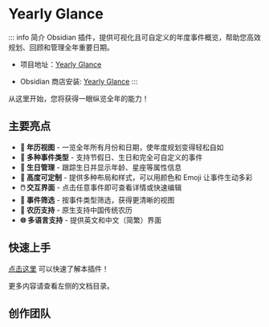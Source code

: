 # Yearly Glance

::: info 简介
Obsidian 插件，提供可视化且可自定义的年度事件概览，帮助您高效规划、回顾和管理全年重要日期。

- 项目地址：[Yearly Glance](https://github.com/Moyf/yearly-glance)

- Obsidian 商店安装: [Yearly Glance](https://obsidian.md/plugins?id=yearly-glance)
:::


从这里开始，您将获得一眼纵览全年的能力！

<ThemeImage
	lightSrc="/images/doc/YG/YG-banner-zh-light.webp"
	darkSrc="/images/doc/YG/YG-banner-zh-dark.webp"
	alt="Yearly Glance Banner"
/>

## 主要亮点

- **📅 年历视图** - 一览全年所有月份和日期，使年度规划变得轻松自如
- **🎉 多种事件类型** - 支持节假日、生日和完全可自定义的事件
- **🎂 生日管理** - 跟踪生日并显示年龄、星座等属性信息
- **🎨 高度可定制** - 提供多种布局和样式，可以用颜色和 Emoji 让事件生动多彩
- **🖱️ 交互界面** - 点击任意事件即可查看详情或快速编辑
- **🎯 事件筛选** - 按事件类型筛选，获得更清晰的视图
- **🌙 农历支持** - 原生支持中国传统农历
- **🌐 多语言支持** - 提供英文和中文（简繁）界面

## 快速上手

[点击这里](./guide/quick-start) 可以快速了解本插件！

更多内容请查看左侧的文档目录。

## 创作团队

<script setup>
import { VPTeamMembers } from 'vitepress/theme'

const members = [
  {
    avatar: 'https://www.github.com/Moyf.png',
    name: 'Moy',
    title: 'Creator & Developer',
    links: [
      { icon: 'github', link: 'https://github.com/Moyf' },
      { icon: '', link: 'https://space.bilibili.com/585578' },
    ]
  },
  {
    avatar: 'https://www.github.com/RavenHogwarts.png',
    name: 'RavenHogwarts',
    title: 'Developer',
    links: [
      { icon: 'github', link: 'https://github.com/RavenHogwarts' },
      { icon: '', link: 'https://space.bilibili.com/343113645' }
    ]
  },
  {
    avatar: 'https://www.github.com/linglilongyi.png',
    name: 'linglilongyi',
    title: 'Collaborator',
    links: [
      { icon: 'github', link: 'https://github.com/linglilongyi' },
    ]
  },
]
</script>

<VPTeamMembers size="small" :members="members" />
